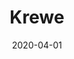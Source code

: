 ---
title: Krewe
date: "2020-04-01"
path: "/portfolio/krewe"
websiteurl: https://onekrewe.co.uk
thumbnail: ../media/krewe/thumbnail.jpg
heroimage: ../media/krewe/heroimage.png
projectDescription: A portfolio website for a freelancer who integrating many different ideas, disciplines and skills to create one meaningful and relevant experience for users.
projectImage: ''
techStack:
  - Gatsby
  - React
  - GSAP
  - SCSS
  - Material UI
position: Freelance 
---
